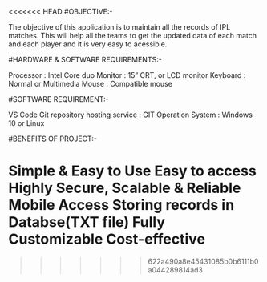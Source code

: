 <<<<<<< HEAD
#OBJECTIVE:-

The objective of this application is to maintain all the records of IPL matches. This will help all the teams to get the updated data of each match and each player and it is very easy to acessible.

#HARDWARE & SOFTWARE REQUIREMENTS:-

Processor : Intel Core duo Monitor : 15” CRT, or LCD monitor Keyboard : Normal or Multimedia Mouse : Compatible mouse

#SOFTWARE REQUIREMENT:-

VS Code Git repository hosting service : GIT Operation System : Windows 10 or Linux

#BENEFITS OF PROJECT:-

Simple & Easy to Use
Easy to access
Highly Secure, Scalable & Reliable
Mobile Access
Storing records in Databse(TXT file)
Fully Customizable
Cost-effective
=======

>>>>>>> 622a490a8e45431085b0b6111b0a044289814ad3
